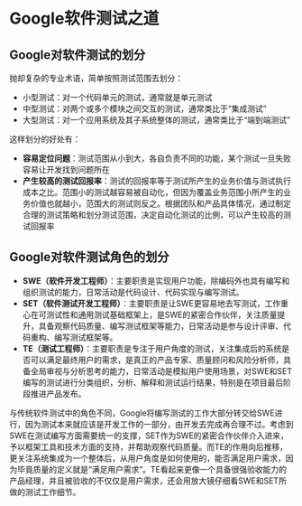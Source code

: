 # Google软件测试之道

## Google对软件测试的划分

抛却复杂的专业术语，简单按照测试范围去划分：

* 小型测试：对一个代码单元的测试，通常就是单元测试
* 中型测试：对两个或多个模块之间交互的测试，通常类比于“集成测试”
* 大型测试：对一个应用系统及其子系统整体的测试，通常类比于“端到端测试”


这样划分的好处有：

* **容易定位问题**：测试范围从小到大，各自负责不同的功能，某个测试一旦失败容易让开发找到问题所在
* **产生较高的测试回报率**：测试的回报率等于测试所产生的业务价值与测试执行成本之比。范围小的测试越容易被自动化，但因为覆盖业务范围小所产生的业务价值也就越小，范围大的测试则反之。根据团队和产品具体情况，通过制定合理的测试策略和划分测试范围，决定自动化测试的比例，可以产生较高的测试回报率


## Google对软件测试角色的划分

* **SWE（软件开发工程师）**：主要职责是实现用户功能，除编码外也具有编写和组织测试的能力，日常活动是代码设计、代码实现与编写测试。
* **SET（软件测试开发工程师）**：主要职责是让SWE更容易地去写测试，工作重心在可测试性和通用测试基础框架上，是SWE的紧密合作伙伴，关注质量提升，具备观察代码质量、编写测试框架等能力，日常活动是参与设计评审、代码重构、编写测试框架等。
* **TE（测试工程师）**：主要职责是专注于用户角度的测试，关注集成后的系统是否可以满足最终用户的需求，是真正的产品专家、质量顾问和风险分析师，具备全局审视与分析思考的能力，日常活动是模拟用户使用场景，对SWE和SET编写的测试进行分类组织，分析、解释和测试运行结果，特别是在项目最后阶段推进产品发布。

与传统软件测试中的角色不同，Google将编写测试的工作大部分转交给SWE进行，因为测试本来就应该是开发工作的一部分，由开发去完成再合理不过。考虑到SWE在测试编写方面需要统一的支撑，SET作为SWE的紧密合作伙伴介入进来，予以框架工具和技术方面的支持，并帮助观察代码质量。而TE的作用向后推移，更关注系统集成为一个整体后，从用户角度是如何使用的，能否满足用户需求，因为毕竟质量的定义就是“满足用户需求”。TE看起来更像一个具备很强验收能力的产品经理，并且被验收的不仅仅是用户需求，还会用放大镜仔细看SWE和SET所做的测试工作细节。